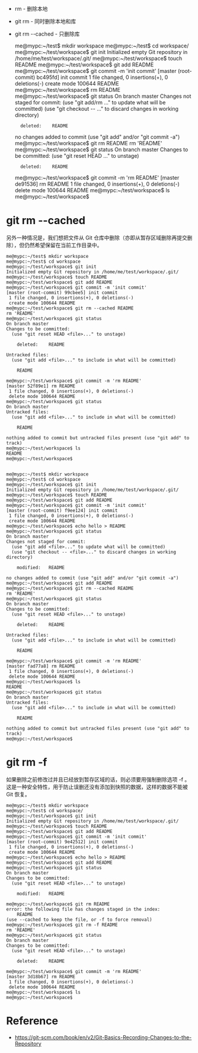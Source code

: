 - rm - 删除本地
- git rm - 同时删除本地和库
- git rm --cached - 只删除库


    me@mypc:~/test$ mkdir workspace
    me@mypc:~/test$ cd workspace/
    me@mypc:~/test/workspace$ git init
    Initialized empty Git repository in /home/me/test/workspace/.git/
    me@mypc:~/test/workspace$ touch README
    me@mypc:~/test/workspace$ git add README
    me@mypc:~/test/workspace$ git commit -m 'init commit'
    [master (root-commit) bc495fd] init commit
     1 file changed, 0 insertions(+), 0 deletions(-)
     create mode 100644 README
    me@mypc:~/test/workspace$ rm README
    me@mypc:~/test/workspace$ git status
    On branch master
    Changes not staged for commit:
      (use "git add/rm <file>..." to update what will be committed)
      (use "git checkout -- <file>..." to discard changes in working directory)
    
    	deleted:    README
    
    no changes added to commit (use "git add" and/or "git commit -a")
    me@mypc:~/test/workspace$ git rm README
    rm 'README'
    me@mypc:~/test/workspace$ git status
    On branch master
    Changes to be committed:
      (use "git reset HEAD <file>..." to unstage)
    
    	deleted:    README
    
    me@mypc:~/test/workspace$ git commit -m 'rm README'
    [master de91536] rm README
     1 file changed, 0 insertions(+), 0 deletions(-)
     delete mode 100644 README
    me@mypc:~/test/workspace$ ls
    me@mypc:~/test/workspace$ 


# git rm --cached
另外一种情况是，我们想把文件从 Git 仓库中删除（亦即从暂存区域删除再提交删除），但仍然希望保留在当前工作目录中。 


    me@mypc:~/test$ mkdir workspace
    me@mypc:~/test$ cd workspace
    me@mypc:~/test/workspace$ git init
    Initialized empty Git repository in /home/me/test/workspace/.git/
    me@mypc:~/test/workspace$ touch README
    me@mypc:~/test/workspace$ git add README
    me@mypc:~/test/workspace$ git commit -m 'init commit'
    [master (root-commit) 99cbee5] init commit
     1 file changed, 0 insertions(+), 0 deletions(-)
     create mode 100644 README
    me@mypc:~/test/workspace$ git rm --cached README
    rm 'README'
    me@mypc:~/test/workspace$ git status
    On branch master
    Changes to be committed:
      (use "git reset HEAD <file>..." to unstage)
    
    	deleted:    README
    
    Untracked files:
      (use "git add <file>..." to include in what will be committed)
    
    	README
    
    me@mypc:~/test/workspace$ git commit -m 'rm README'
    [master 52f89e1] rm README
     1 file changed, 0 insertions(+), 0 deletions(-)
     delete mode 100644 README
    me@mypc:~/test/workspace$ git status
    On branch master
    Untracked files:
      (use "git add <file>..." to include in what will be committed)
    
    	README
    
    nothing added to commit but untracked files present (use "git add" to track)
    me@mypc:~/test/workspace$ ls
    README
    me@mypc:~/test/workspace$ 


    me@mypc:~/test$ mkdir workspace
    me@mypc:~/test$ cd workspace
    me@mypc:~/test/workspace$ git init
    Initialized empty Git repository in /home/me/test/workspace/.git/
    me@mypc:~/test/workspace$ touch README
    me@mypc:~/test/workspace$ git add README
    me@mypc:~/test/workspace$ git commit -m 'init commit'
    [master (root-commit) f9ee124] init commit
     1 file changed, 0 insertions(+), 0 deletions(-)
     create mode 100644 README
    me@mypc:~/test/workspace$ echo hello > README
    me@mypc:~/test/workspace$ git status
    On branch master
    Changes not staged for commit:
      (use "git add <file>..." to update what will be committed)
      (use "git checkout -- <file>..." to discard changes in working directory)
    
    	modified:   README
    
    no changes added to commit (use "git add" and/or "git commit -a")
    me@mypc:~/test/workspace$ git add README
    me@mypc:~/test/workspace$ git rm --cached README
    rm 'README'
    me@mypc:~/test/workspace$ git status
    On branch master
    Changes to be committed:
      (use "git reset HEAD <file>..." to unstage)
    
    	deleted:    README
    
    Untracked files:
      (use "git add <file>..." to include in what will be committed)
    
    	README
    
    me@mypc:~/test/workspace$ git commit -m 'rm README'
    [master fad77a8] rm README
     1 file changed, 0 insertions(+), 0 deletions(-)
     delete mode 100644 README
    me@mypc:~/test/workspace$ ls
    README
    me@mypc:~/test/workspace$ git status
    On branch master
    Untracked files:
      (use "git add <file>..." to include in what will be committed)
    
    	README
    
    nothing added to commit but untracked files present (use "git add" to track)
    me@mypc:~/test/workspace$ 


# git rm -f
如果删除之前修改过并且已经放到暂存区域的话，则必须要用强制删除选项 -f 。这是一种安全特性，用于防止误删还没有添加到快照的数据，这样的数据不能被 Git 恢复。


    me@mypc:~/test$ mkdir workspace
    me@mypc:~/test$ cd workspace/
    me@mypc:~/test/workspace$ git init
    Initialized empty Git repository in /home/me/test/workspace/.git/
    me@mypc:~/test/workspace$ touch README
    me@mypc:~/test/workspace$ git add README 
    me@mypc:~/test/workspace$ git commit -m 'init commit'
    [master (root-commit) 9e42512] init commit
     1 file changed, 0 insertions(+), 0 deletions(-)
     create mode 100644 README
    me@mypc:~/test/workspace$ echo hello > README
    me@mypc:~/test/workspace$ git add README
    me@mypc:~/test/workspace$ git status
    On branch master
    Changes to be committed:
      (use "git reset HEAD <file>..." to unstage)
    
    	modified:   README
    
    me@mypc:~/test/workspace$ git rm README
    error: the following file has changes staged in the index:
        README
    (use --cached to keep the file, or -f to force removal)
    me@mypc:~/test/workspace$ git rm -f README
    rm 'README'
    me@mypc:~/test/workspace$ git status
    On branch master
    Changes to be committed:
      (use "git reset HEAD <file>..." to unstage)
    
    	deleted:    README
    
    me@mypc:~/test/workspace$ git commit -m 'rm README'
    [master 3d18b67] rm README
     1 file changed, 0 insertions(+), 0 deletions(-)
     delete mode 100644 README
    me@mypc:~/test/workspace$ ls
    me@mypc:~/test/workspace$ 


# Reference
- https://git-scm.com/book/en/v2/Git-Basics-Recording-Changes-to-the-Repository
